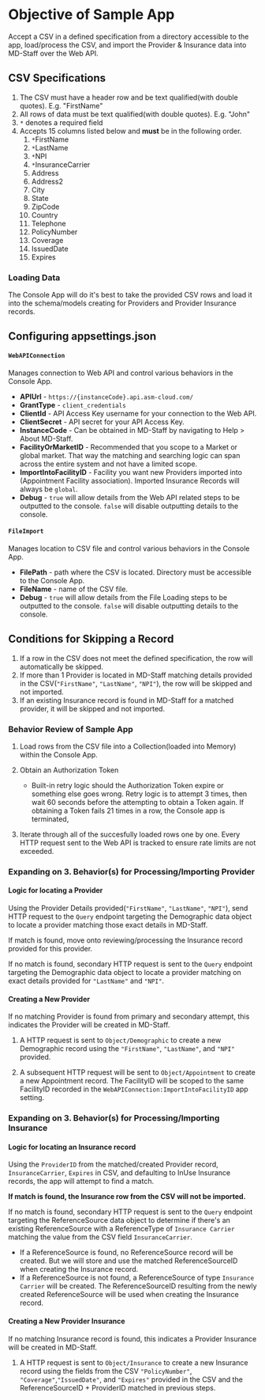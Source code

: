 # Objective of Sample App
Accept a CSV in a defined specification from a directory accessible to the app, load/process the CSV, and import the Provider & Insurance data into MD-Staff over the Web API.  

## CSV Specifications

1. The CSV must have a header row and be text qualified(with double quotes). E.g. "FirstName"
2. All rows of data must be text qualified(with double quotes). E.g. "John"
2. ```*``` denotes a required field 
3. Accepts 15 columns listed below and **must** be in the following order.
	1. ```*```FirstName
	2. ```*```LastName
	3. ```*```NPI
	4. ```*```InsuranceCarrier
	5. Address
	6. Address2
	7. City
	8. State
	9. ZipCode
	10. Country
	11. Telephone
	12. PolicyNumber
	13. Coverage
	14. IssuedDate
	15. Expires

### Loading Data
The Console App will do it's best to take the provided CSV rows and load it into the schema/models creating for Providers and Provider Insurance records.


## Configuring appsettings.json

#### ```WebAPIConnection```
Manages connection to Web API and control various behaviors in the Console App.

* **APIUrl** - ```https://{instanceCode}.api.asm-cloud.com/```
* **GrantType** - ```client_credentials```
* **ClientId** - API Access Key username for your connection to the Web API.
* **ClientSecret** - API secret for your API Access Key.
* **InstanceCode** - Can be obtained in MD-Staff by navigating to Help > About MD-Staff.
* **FacilityOrMarketID** - Recommended that you scope to a Market or global market. That way the matching and searching logic can span across the entire system and not have a limited scope.
* **ImportIntoFacilityID** - Facility you want new Providers imported into (Appointment Facility association). Imported Insurance Records will always be ```global```.
* **Debug** - ```true``` will allow details from the Web API related steps to be outputted to the console. ```false``` will disable outputting details to the console.


#### ```FileImport```
Manages location to CSV file and control various behaviors in the Console App.

* **FilePath** - path where the CSV is located. Directory must be accessible to the Console App.
* **FileName** - name of the CSV file.
* **Debug** - ```true``` will allow details from the File Loading steps to be outputted to the console. ```false``` will disable outputting details to the console.




## Conditions for Skipping a Record
1. If a row in the CSV does not meet the defined specification, the row will automatically be skipped.
2. If more than 1 Provider is located in MD-Staff matching details provided in the CSV(```"FirstName"```, ```"LastName"```, ```"NPI"```), the  row will be skipped and not imported. 
3. If an existing Insurance record is found in MD-Staff for a matched provider, it will be skipped and not imported.
	
### Behavior Review of Sample App

1. Load rows from the CSV file into a Collection(loaded into Memory) within the Console App.
	
2. Obtain an Authorization Token
	* Built-in retry logic should the Authorization Token expire or something else goes wrong. Retry logic is to attempt 3 times, then wait 60 seconds before the attempting to obtain a Token again. If obtaining a Token fails 21 times in a row, the Console app is terminated, 
	
3. Iterate through all of the succesfully loaded rows one by one. Every HTTP request sent to the Web API is tracked to ensure rate limits are not exceeded.

### Expanding on 3. Behavior(s) for Processing/Importing Provider

#### Logic for locating a Provider
Using the Provider Details provided(```"FirstName"```, ```"LastName"```, ```"NPI"```), send HTTP request to the ```Query``` endpoint targeting the Demographic data object to locate a provider matching those exact details in MD-Staff. 

If match is found, move onto reviewing/processing the Insurance record provided for this provider.

If no match is found, secondary HTTP request is sent to the ```Query``` endpoint targeting the Demographic data object to locate a provider matching on exact details provided for ```"LastName"``` and ```"NPI"```. 


#### Creating a New Provider
If no matching Provider is found from primary and secondary attempt, this indicates the Provider will be created in MD-Staff. 

1. A HTTP request is sent to ```Object/Demographic``` to create a new Demographic record using the ```"FirstName"```, ```"LastName"```, and ```"NPI"``` provided. 

2. A subsequent HTTP request will be sent to ```Object/Appointment``` to create a new Appointment record. The FacilityID will be scoped to the same FacilityID recorded in the ```WebAPIConnection:ImportIntoFacilityID``` app setting.



### Expanding on 3. Behavior(s) for Processing/Importing Insurance

#### Logic for locating an Insurance record

Using the ```ProviderID``` from the matched/created Provider record, ```InsuranceCarrier```, ```Expires``` in CSV, and defaulting to InUse Insurance records, the app will attempt to find a match.

**If match is found, the Insurance row from the CSV will not be imported.**

If no match is found, secondary HTTP request is sent to the ```Query``` endpoint targeting the ReferenceSource data object to determine if there's an existing ReferenceSource with a ReferenceType of ```Insurance Carrier``` matching the value from the CSV field ```InsuranceCarrier```. 
* If a ReferenceSource is found, no ReferenceSource record will be created. But we will store and use the matched ReferenceSourceID when creating the Insurance record.
* If a ReferenceSource is not found, a ReferenceSource of type ```Insurance Carrier``` will be created. The ReferenceSourceID resulting from the newly created ReferenceSource will be used when creating the Insurance record.


#### Creating a New Provider Insurance
If no matching Insurance record is found, this indicates a Provider Insurance will be created in MD-Staff. 

1. A HTTP request is sent to ```Object/Insurance``` to create a new Insurance record using the fields from the CSV ```"PolicyNumber"```, ```"Coverage"```,```"IssuedDate"```, and ```"Expires"``` provided in the CSV and the ReferenceSourceID + ProviderID matched in previous steps. 
